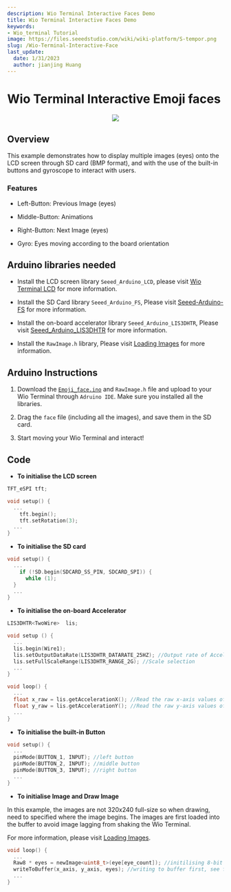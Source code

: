 ```yaml
---
description: Wio Terminal Interactive Faces Demo
title: Wio Terminal Interactive Faces Demo
keywords:
- Wio_terminal Tutorial
image: https://files.seeedstudio.com/wiki/wiki-platform/S-tempor.png
slug: /Wio-Terminal-Interactive-Face
last_update:
  date: 1/31/2023
  author: jianjing Huang
---
```


# Wio Terminal Interactive Emoji faces

<div align="center"><img src="https://files.seeedstudio.com/wiki/Wio-Terminal/img/C0274.2019-11-26%2014_50_05.gif" /></div>

## Overview

This example demonstrates how to display multiple images (eyes) onto the LCD screen through SD card (BMP format),  and with the use of the built-in buttons and gyroscope to interact with users.

### Features

- Left-Button: Previous Image (eyes)

- Middle-Button: Animations

- Right-Button: Next Image (eyes)

- Gyro: Eyes moving according to the board orientation

## Arduino libraries needed

- Install the LCD screen library `Seeed_Arduino_LCD`, please visit [Wio Terminal LCD](https://wiki.seeedstudio.com/Wio-Terminal-LCD-Overview/) for more information.

- Install the SD Card library `Seeed_Arduino_FS`, Please visit [Seeed-Arduino-FS](https://github.com/Seeed-Studio/Seeed_Arduino_FS/tree/beta) for more information.

- Install the on-board accelerator library `Seeed_Arduino_LIS3DHTR`, Please visit [Seeed_Arduino_LIS3DHTR](https://github.com/Seeed-Studio/Seeed_Arduino_LIS3DHTR/tree/beta) for more information.

- Install the `RawImage.h` library, Please visit [Loading Images](https://wiki.seeedstudio.com/Wio-Terminal-LCD-Loading-Image/) for more information.

## Arduino Instructions

1. Download the [`Emoji_face.ino`](https://files.seeedstudio.com/wiki/Wio-Terminal/res/Emoji_face.zip) and `RawImage.h` file and upload to your Wio Terminal through `Adruino IDE`. Make sure you installed all the libraries.

2. Drag the `face` file (including all the images), and save them in the SD card.

3. Start moving your Wio Terminal and interact!

## Code

- **To initialise the LCD screen**

```Cpp
TFT_eSPI tft;

void setup() {
  ...
    tft.begin();
    tft.setRotation(3);
  ...
}
```

- **To initialise the SD card**

```Cpp
void setup() {
  ...
    if (!SD.begin(SDCARD_SS_PIN, SDCARD_SPI)) {
      while (1);
  }
  ...
}
```

- **To initialise the on-board Accelerator**

```Cpp
LIS3DHTR<TwoWire>  lis;

void setup () {
  ...
  lis.begin(Wire1);
  lis.setOutputDataRate(LIS3DHTR_DATARATE_25HZ); //Output rate of Accelerator
  lis.setFullScaleRange(LIS3DHTR_RANGE_2G); //Scale selection
  ...
}

void loop() {
  ...
  float x_raw = lis.getAccelerationX(); //Read the raw x-axis values of acc
  float y_raw = lis.getAccelerationY(); //Read the raw y-axis values of acc
  ...
}
```

- **To initialise the built-in Button**

```Cpp
void setup() {
  ...
  pinMode(BUTTON_1, INPUT); //left button
  pinMode(BUTTON_2, INPUT); //middle button
  pinMode(BUTTON_3, INPUT); //right button
  ...
}
```

- **To initialise Image and Draw Image**

In this example, the images are not 320x240 full-size so when drawing, need to specified where the image begins. The images are first loaded into the buffer to avoid image lagging from shaking the Wio Terminal.

For more information, please visit [Loading Images](https://wiki.seeedstudio.com/Wio-Terminal-LCD-Loading-Image/).

```Cpp
void loop() {
  ...
  Raw8 * eyes = newImage<uint8_t>(eye[eye_count]); //initilising 8-bit images
  writeToBuffer(x_axis, y_axis, eyes); //writing to buffer first, see full code to check this function
  ...
}
```
